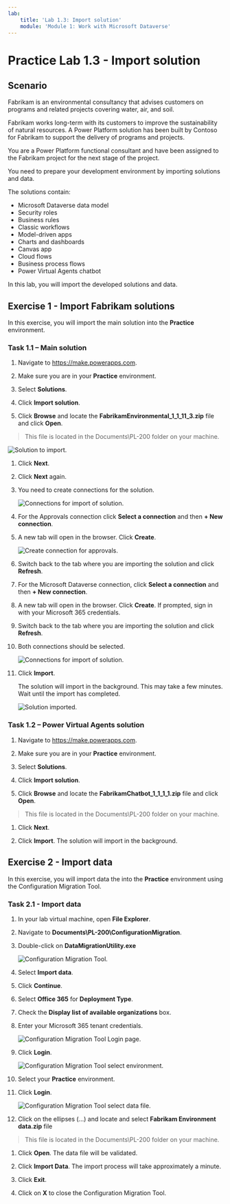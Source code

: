 ```yaml
---
lab:
    title: 'Lab 1.3: Import solution'
    module: 'Module 1: Work with Microsoft Dataverse'
---
```


# Practice Lab 1.3 - Import solution

## Scenario

Fabrikam is an environmental consultancy that advises customers on programs and related projects covering water, air, and soil.

Fabrikam works long-term with its customers to improve the sustainability of natural resources. A Power Platform solution has been built by Contoso for Fabrikam to support the delivery of programs and projects.

You are a Power Platform functional consultant and have been assigned to the Fabrikam project for the next stage of the project.

You need to prepare your development environment by importing solutions and data.

The solutions contain:

- Microsoft Dataverse data model
- Security roles
- Business rules
- Classic workflows
- Model-driven apps
- Charts and dashboards
- Canvas app
- Cloud flows
- Business process flows
- Power Virtual Agents chatbot

In this lab, you will import the developed solutions and data.

## Exercise 1 - Import Fabrikam solutions

In this exercise, you will import the main solution into the **Practice** environment.

### Task 1.1 – Main solution

1. Navigate to <https://make.powerapps.com>.

1. Make sure you are in your **Practice** environment.

1. Select **Solutions**.

1. Click **Import solution**.

1. Click **Browse** and locate the **FabrikamEnvironmental_1_1_11_3.zip** file and click **Open**.

> This file is located in the Documents\PL-200 folder on your machine.
    
![Solution to import.](../media/solution-to-import.png)

1. Click **Next**.

1. Click **Next** again.

1. You need to create connections for the solution.

    ![Connections for import of solution.](../media/connections-for-solution.png)

1. For the Approvals connection click **Select a connection** and then **+ New connection**.

1. A new tab will open in the browser. Click **Create**.

    ![Create connection for approvals.](../media/create-approvals-connection.png)

1. Switch back to the tab where you are importing the solution and click **Refresh**.

1. For the Microsoft Dataverse connection, click **Select a connection** and then **+ New connection**.

1. A new tab will open in the browser. Click **Create**. If prompted, sign in with your Microsoft 365 credentials.

1. Switch back to the tab where you are importing the solution and click **Refresh**.

1. Both connections should be selected.

    ![Connections for import of solution.](../media/connections-for-solution-added.png)

1. Click **Import**. 
    
    The solution will import in the background. This may take a few minutes. Wait until the import has completed.

    ![Solution imported.](../media/solution-imported.png)

### Task 1.2 – Power Virtual Agents solution

1. Navigate to <https://make.powerapps.com>.

1. Make sure you are in your **Practice** environment.

1. Select **Solutions**.

1. Click **Import solution**.

1. Click **Browse** and locate the **FabrikamChatbot_1_1_1_1.zip** file and click **Open**.

> This file is located in the Documents\PL-200 folder on your machine.

1. Click **Next**.

1. Click **Import**. The solution will import in the background.

## Exercise 2 - Import data

In this exercise, you will import data the into the **Practice** environment using the Configuration Migration Tool.

### Task 2.1 - Import data

1. In your lab virtual machine, open **File Explorer**.

1. Navigate to **Documents\PL-200\ConfigurationMigration**.

1. Double-click on **DataMigrationUtility.exe**

    ![Configuration Migration Tool.](../media/configuration-migration-step1.png)

1. Select **Import data**.

1. Click **Continue**.

1. Select **Office 365** for **Deployment Type**.

1. Check the **Display list of available organizations** box.

1. Enter your Microsoft 365 tenant credentials.

    ![Configuration Migration Tool Login page.](../media/configuration-migration-step2.png)

1. Click **Login**.

    ![Configuration Migration Tool select environment.](../media/configuration-migration-step3.png)

1. Select your **Practice** environment.

1. Click **Login**.

    ![Configuration Migration Tool select data file.](../media/configuration-migration-step4.png)

1. Click on the ellipses (...) and locate and select **Fabrikam Environment data.zip** file

> This file is located in the Documents\PL-200 folder on your machine.

1. Click **Open**. The data file will be validated.

1. Click **Import Data**. The import process will take approximately a minute.

1. Click **Exit**.

1. Click on **X** to close the Configuration Migration Tool.
